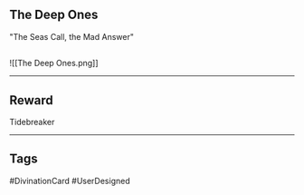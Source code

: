 ## The Deep Ones
"The Seas Call, the Mad Answer"
## 
![[The Deep Ones.png]]

---
## Reward
Tidebreaker

---
## Tags
#DivinationCard
#UserDesigned